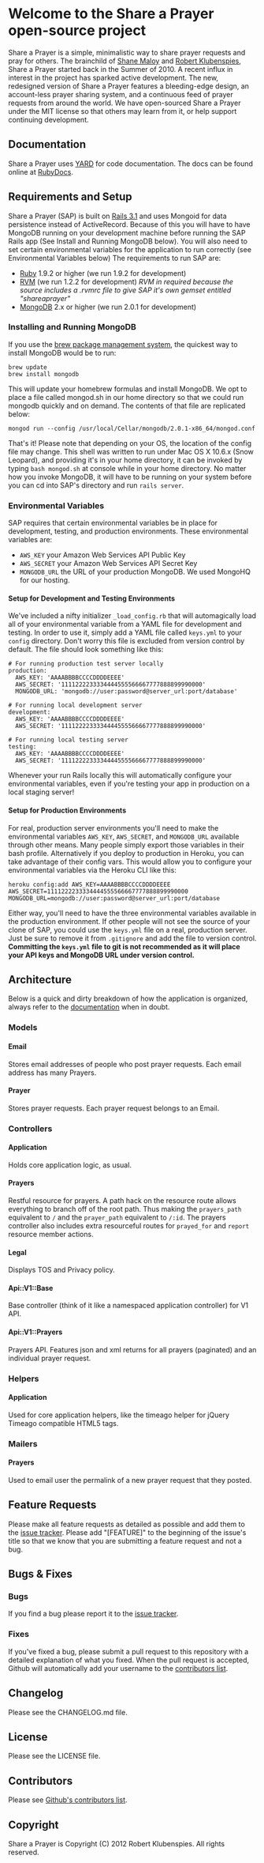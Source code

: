 # Welcome to the Share a Prayer open-source project

Share a Prayer is a simple, minimalistic way to share prayer requests and pray for others. The brainchild of [Shane Maloy][smaloy] and [Robert Klubenspies][rklubenspies], Share a Prayer started back in the Summer of 2010. A recent influx in interest in the project has sparked active development. The new, redesigned version of Share a Prayer features a bleeding-edge design, an account-less prayer sharing system, and a continuous feed of prayer requests from around the world. We have open-sourced Share a Prayer under the MIT license so that others may learn from it, or help support continuing development.

## Documentation
Share a Prayer uses [YARD][yard] for code documentation. The docs can be found online at [RubyDocs][rubydoc].

## Requirements and Setup

Share a Prayer (SAP) is built on [Rails 3.1][rails] and uses Mongoid for data persistence instead of ActiveRecord. Because of this you will have to have MongoDB running on your development machine before running the SAP Rails app (See Install and Running MongoDB below). You will also need to set certain environmental variables for the application to run correctly (see Environmental Variables below) The requirements to run SAP are:

* [Ruby][ruby] 1.9.2 or higher (we run 1.9.2 for development)
* [RVM][rvm] (we run 1.2.2 for development) *RVM in required because the source includes a .rvmrc file to give SAP it's own gemset entitled "shareaprayer"*
* [MongoDB][mongodb] 2.x or higher (we run 2.0.1 for development)

### Installing and Running MongoDB
If you use the [brew package management system][brew], the quickest way to install MongoDB would be to run: 

	brew update
	brew install mongodb

This will update your homebrew formulas and install MongoDB. We opt to place a file called mongod.sh in our home directory so that we could run mongodb quickly and on demand. The contents of that file are replicated below:

	mongod run --config /usr/local/Cellar/mongodb/2.0.1-x86_64/mongod.conf

That's it! Please note that depending on your OS, the location of the config file may change. This shell was written to run under Mac OS X 10.6.x (Snow Leopard), and providing it's in your home directory, it can be invoked by typing `bash mongod.sh` at console while in your home directory. No matter how you invoke MongoDB, it will have to be running on your system before you can cd into SAP's directory and run `rails server`.

### Environmental Variables
SAP requires that certain environmental variables be in place for development, testing, and production environments. These environmental variables are:

* `AWS_KEY` your Amazon Web Services API Public Key
* `AWS_SECRET` your Amazon Web Services API Secret Key
* `MONGODB_URL` the URL of your production MongoDB. We used MongoHQ for our hosting.

#### Setup for Development and Testing Environments
We've included a nifty initializer `_load_config.rb` that will automagically load all of your environmental variable from a YAML file for development and testing. In order to use it, simply add a YAML file called `keys.yml` to your `config` directory. Don't worry this file is excluded from version control by default. The file should look something like this:

	# For running production test server locally
	production:
	  AWS_KEY: 'AAAABBBBCCCCDDDDEEEE'
	  AWS_SECRET: '1111222233334444555566667777888899990000'
	  MONGODB_URL: 'mongodb://user:password@server_url:port/database'
	
	# For running local development server
	development:
	  AWS_KEY: 'AAAABBBBCCCCDDDDEEEE'
	  AWS_SECRET: '1111222233334444555566667777888899990000'
	
	# For running local testing server
	testing:
	  AWS_KEY: 'AAAABBBBCCCCDDDDEEEE'
	  AWS_SECRET: '1111222233334444555566667777888899990000'

Whenever your run Rails locally this will automatically configure your environmental variables, even if you're testing your app in production on a local staging server!

#### Setup for Production Environments
For real, production server environments you'll need to make the environmental variables `AWS_KEY`, `AWS_SECRET`, and `MONGODB_URL` available through other means. Many people simply export those variables in their bash profile. Alternatively if you deploy to production in Heroku, you can take advantage of their config vars. This would allow you to configure your environmental variables via the Heroku CLI like this:

	heroku config:add AWS_KEY=AAAABBBBCCCCDDDDEEEE AWS_SECRET=1111222233334444555566667777888899990000 MONGODB_URL=mongodb://user:password@server_url:port/database

Either way, you'll need to have the three environmental variables available in the production environment. If other people will not see the source of your clone of SAP, you could use the `keys.yml` file on a real, production server. Just be sure to remove it from `.gitignore` and add the file to version control. **Committing the `keys.yml` file to git is not recommended as it will place your API keys and MongoDB URL under version control.**


## Architecture

Below is a quick and dirty breakdown of how the application is organized, always refer to the [documentation][rubydoc] when in doubt.

### Models

#### Email
Stores email addresses of people who post prayer requests. Each email address has many Prayers.

#### Prayer
Stores prayer requests. Each prayer request belongs to an Email.

### Controllers

#### Application
Holds core application logic, as usual.

#### Prayers
Restful resource for prayers. A path hack on the resource route allows everything to branch off of the root path. Thus making the `prayers_path` equivalent to `/` and the `prayer_path` equivalent to `/:id`. The prayers controller also includes extra resourceful routes for `prayed_for` and `report` resource member actions.

#### Legal
Displays TOS and Privacy policy.

#### Api::V1::Base
Base controller (think of it like a namespaced application controller) for V1 API.

#### Api::V1::Prayers
Prayers API. Features json and xml returns for all prayers (paginated) and an individual prayer request.

### Helpers

#### Application
Used for core application helpers, like the timeago helper for jQuery Timeago compatible HTML5 tags.

### Mailers

#### Prayers
Used to email user the permalink of a new prayer request that they posted.

## Feature Requests

Please make all feature requests as detailed as possible and add them to the [issue tracker][issues]. Please add "[FEATURE]" to the beginning of the issue's title so that we know that you are submitting a feature request and not a bug.

## Bugs & Fixes

### Bugs
If you find a bug please report it to the [issue tracker][issues].

### Fixes
If you've fixed a bug, please submit a pull request to this repository with a detailed explanation of what you fixed. When the pull request is accepted, Github will automatically add your username to the [contributors list][contributors].

## Changelog

Please see the CHANGELOG.md file.

## License

Please see the LICENSE file.

## Contributors

Please see [Github's contributors list][contributors].

## Copyright

Share a Prayer is Copyright (C) 2012 Robert Klubenspies. All rights reserved.

[smaloy]: http://shanemaloy.com/
[rklubenspies]: http://robertklubenspies.com/
[yard]: http://yardoc.org/
[rubydoc]: http://rubydoc.info/github/shareaprayer/shareaprayer/master/frames
[rails]: http://rubyonrails.org/
[ruby]: http://www.ruby-lang.org/
[rvm]: http://beginrescueend.com/
[mongodb]: http://www.mongodb.org/
[brew]: http://mxcl.github.com/homebrew/
[issues]: https://github.com/shareaprayer/shareaprayer/issues
[contributors]: https://github.com/shareaprayer/shareaprayer/contributors